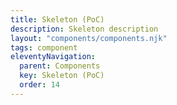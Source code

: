 ```yaml
---
title: Skeleton (PoC)
description: Skeleton description
layout: "components/components.njk"
tags: component
eleventyNavigation:
  parent: Components
  key: Skeleton (PoC)
  order: 14
---
```


